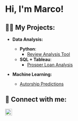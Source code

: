 <h1>Hi, I'm Marco!</h1>
<h2>👨‍💻 My Projects:</h2>

- <b>Data Analysis:</b>
  - <b>Python</b>:
    - [Review Analysis Tool](https://github.com/Braga19/INSIGHTS)
  - <b>SQL + Tableau</b>:
    - [Prosper Loan Analysis](https://github.com/Braga19/ProsperLoan)
 
- <b> Machine Learning: </b>
  - [Autorship Predictions](https://github.com/Braga19/Autorship_Predictions)


<h2> 🤳 Connect with me:</h2>


[<img align="left" alt="Marco Bragoni | LinkedIn" width="22px" src="https://cdn.jsdelivr.net/npm/simple-icons@v3/icons/linkedin.svg" />][linkedin]

[linkedin]: https://www.linkedin.com/in/marco-bragoni/

<!--

Here are some ideas to get you started:

- 🔭 I’m currently working on ...
- 🌱 I’m currently learning ...
- 👯 I’m looking to collaborate on ...
- 🤔 I’m looking for help with ...
- 💬 Ask me about ...
- 📫 How to reach me: ...
- 😄 Pronouns: ...
- ⚡ Fun fact: ...
-->
